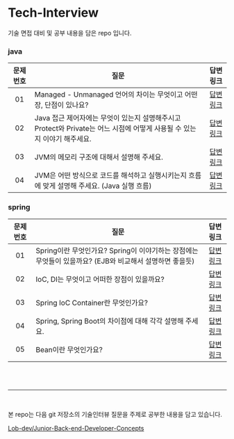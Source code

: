 # Tech-Interview
기술 면접 대비 및 공부 내용을 담은 repo 입니다.

### java
|문제 번호|질문|답변 링크|
|:-------:|--------------------|:-------:|
|01|Managed - Unmanaged 언어의 차이는 무엇이고 어떤 장, 단점이 있나요?|[답변링크]()|
|02|Java 접근 제어자에는 무엇이 있는지 설명해주시고 Protect와 Private는 어느 시점에 어떻게 사용될 수 있는지 이야기 해주세요.|[답변링크]()|
|03|JVM의 메모리 구조에 대해서 설명해 주세요.|[답변링크]()|
|04|JVM은 어떤 방식으로 코드를 해석하고 실행시키는지 흐름에 맞게 설명해 주세요. (Java 실행 흐름)|[답변링크]()|

### spring
|문제 번호|질문|답변 링크|
|:-------:|--------------------|:-------:|
|01|Spring이란 무엇인가요? Spring이 이야기하는 장점에는 무엇들이 있을까요? (EJB와 비교해서 설명하면 좋을듯)|[답변링크]()|
|02|IoC, DI는 무엇이고 어떠한 장점이 있을까요?|[답변링크]()|
|03|Spring IoC Container란 무엇인가요?|[답변링크]()|
|04|Spring, Spring Boot의 차이점에 대해 각각 설명해 주세요.|[답변링크]()|
|05|Bean이란 무엇인가요?|[답변링크]()|


</br></br>

---

</br>

본 repo는 다음 git 저장소의 기술인터뷰 질문을 주제로 공부한 내용을 담고 있습니다.

[Lob-dev/Junior-Back-end-Developer-Concepts](https://github.com/Lob-dev/Junior-Back-end-Developer-Concepts/blob/main/Job%20interview.md)


</br>
